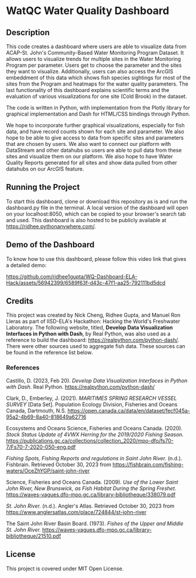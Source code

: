 # WatQC Water Quality Dashboard
## Description
This code creates a dashboard where users are able to visualize data from ACAP-St. John's Community-Based Water Monitoring Program Dataset. It allows users to visualize trends for 
multiple sites in the Water Monitoring Program per parameter. Users get to choose the parameter and the sites they want to visualize. Additionally, users can also access the ArcGIS 
embeddment of this data which shows fish species sightings for most of the sites from the Program and heatmaps for the water quality parameters. The last functionality of this dashboard 
explains scientific terms and the evaluation of various visualizations for one site (Cold Brook) in the dataset. 

The code is written in Python, with implementation from the Plotly library for graphical implementation and Dash for HTML/CSS bindings through Python. 

We hope to incorporate further graphical visualizations, especially for fish data, and have record counts shown for each site and parameter. We also hope to be able to give access to 
data from specific sites and parameters that are chosen by users. We also want to connect our platform with DataStream and other datahubs so users are able to pull data from these sites
and visualize them on our platform. We also hope to have Water Quality Reports generated for all sites and show data pulled from other datahubs on our ArcGIS feature. 

## Running the Project
To start this dashboard, clone or download this repository as is and run the dashboard.py file in the terminal. A local version of the dashboard will open on your localhost:8050, which 
can be copied to your browser's search tab and used. This dashboard is also hosted to be publicly available at https://ridhee.pythonanywhere.com/. 

## Demo of the Dashboard
To know how to use this dashboard, please follow this video link that gives a detailed demo: 

https://github.com/ridhee1gupta/WQ-Dashboard-ELA-Hack/assets/56942399/6589f63f-d43c-47f1-aa25-792111bd5dcd

## Credits
This project was created by Nick Cheng, Ridhee Gupta, and Manuel Ron Lleras as part of IISD-ELA's Hackathon: Hacking the World's Freshwater Laboratory. 
The following website, titled, **Develop Data Visualization Interfaces in Python with Dash**, by Real Python, was also used as a reference to build the dashboard: 
https://realpython.com/python-dash/. There were other sources used to aggregate fish data. These sources can be found in the reference list below. 

### References
Castillo, D. (2023, Feb 20). _Develop Data Visualization Interfaces in Python with Dash_. Real Python. https://realpython.com/python-dash/

Clark, D., Emberley, J. (2021). _MARITIMES SPRING RESEARCH VESSEL SURVEY_ [Data Set]. Population Ecology Division, Fisheries and Oceans Canada, Dartmouth, N.S. https://open.canada.ca/data/en/dataset/fecf045a-95a2-4b69-8a40-818649a62716

Ecosystems and Oceans Science, Fisheries and Oceans Canada. (2020). _Stock Status Update of 4VWX Herring for the 2019/2020 Fishing Season._ https://publications.gc.ca/collections/collection_2020/mpo-dfo/fs70-7/Fs70-7-2020-050-eng.pdf

_Fishing Spots, Fishing Reports and regulations in Saint John River._ (n.d.). Fishbrain. Retrieved October 30, 2023 from https://fishbrain.com/fishing-waters/OceZhYGP/saint-john-river

Science, Fisheries and Oceans Canada. (2009). _Use of the Lower Saint John River, New Brunswick, as Fish Habitat During the Spring Freshet._ https://waves-vagues.dfo-mpo.gc.ca/library-bibliotheque/338079.pdf

_St. John River._ (n.d.). Angler's Atlas. Retrieved October 30, 2023 from https://www.anglersatlas.com/place/724844/st-john-river

The Saint John River Basin Board. (1973). _Fishes of the Upper and Middle St. John River._ https://waves-vagues.dfo-mpo.gc.ca/library-bibliotheque/21510.pdf

## License
This project is covered under MIT Open License. 
